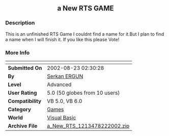 ﻿<div align="center">

## a New RTS GAME


</div>

### Description

This is an unfinished RTS Game I couldnt find a name for it.But I plan to find a name when I will finish it. If you like this please Vote!
 
### More Info
 


<span>             |<span>
---                |---
**Submitted On**   |2002-08-23 02:30:28
**By**             |[Serkan ERGUN](https://github.com/Planet-Source-Code/PSCIndex/blob/master/ByAuthor/serkan-ergun.md)
**Level**          |Advanced
**User Rating**    |5.0 (50 globes from 10 users)
**Compatibility**  |VB 5\.0, VB 6\.0
**Category**       |[Games](https://github.com/Planet-Source-Code/PSCIndex/blob/master/ByCategory/games__1-38.md)
**World**          |[Visual Basic](https://github.com/Planet-Source-Code/PSCIndex/blob/master/ByWorld/visual-basic.md)
**Archive File**   |[a\_New\_RTS\_1213478222002\.zip](https://github.com/Planet-Source-Code/serkan-ergun-a-new-rts-game__1-38197/archive/master.zip)








